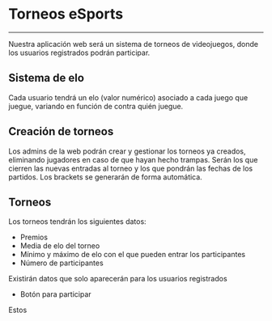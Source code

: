 # Torneos eSports
***
Nuestra aplicación web será un sistema de torneos de videojuegos, donde los usuarios registrados podrán participar.

## Sistema de elo
Cada usuario tendrá un elo (valor numérico) asociado a cada juego que juegue, variando en función de contra quién juegue.

## Creación de torneos
Los admins de la web podrán crear y gestionar los torneos ya creados, eliminando jugadores en caso de que hayan hecho trampas.
Serán los que cierren las nuevas entradas al torneo y los que pondrán las fechas de los partidos.
Los brackets se generarán de forma automática.

## Torneos
Los torneos tendrán los siguientes datos: 
- Premios
- Media de elo del torneo
- Mínimo y máximo de elo con el que pueden entrar los participantes
- Número de participantes

Existirán datos que solo aparecerán para los usuarios registrados
- Botón para participar

Estos
